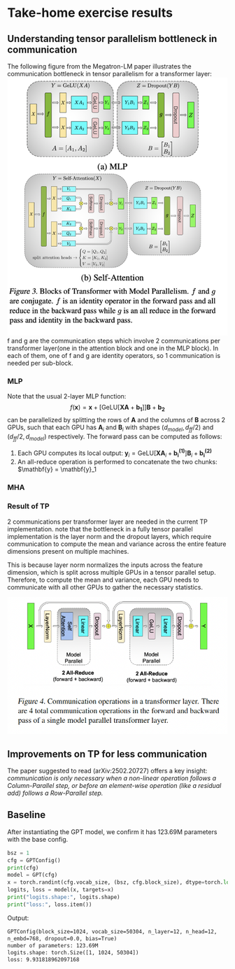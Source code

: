 # Take-home exercise results

## Understanding tensor parallelism bottleneck in communication

The following figure from the Megatron-LM paper illustrates the communication bottleneck in tensor parallelism for a transformer layer:
![alt text](communication_steps.png)
f and g are the communication steps which involve 2 communications per transformer layer(one in the attention block and one in the MLP block). In each of them, one of f and g are identity operators, so 1 communication is needed per sub-block.


### MLP

Note that the usual 2-layer MLP function:
$$f(\mathbf{x}) = \mathbf{x} + \big[ \mathrm{GeLU}[\mathbf{X} \mathbf{A}+\mathbf{b_1}]\big]\mathbf{B}+\mathbf{b_2}$$
can be parallelized by splitting the rows of $\mathbf{A}$ and the columns of $\mathbf{B}$ across 2 GPUs, such that each GPU has $\mathbf{A}_i$ and $\mathbf{B}_i$ with shapes $(d_{model}, d_{ff}/2)$ and $(d_{ff}/2, d_{model})$ respectively. The forward pass can be computed as follows:
1. Each GPU computes its local output: $\mathbf{y}_i = \mathrm{GeLU}[\mathbf{X} \mathbf{A}_i+\mathbf{b_i^{(1)}}]\mathbf{B}_i+\mathbf{b^{(2)}_i}$
2. An all-reduce operation is performed to concatenate the two chunks: $\mathbf{y} = \mathbf{y}_1 

### MHA

### Result of TP
2 communications per transformer layer are needed in the current TP implementation.
note that the bottleneck in a fully tensor parallel implementation is the layer norm and the dropout layers, which require communication to compute the mean and variance across the entire feature dimensions present on multiple machines.

 This is because layer norm normalizes the inputs across the feature dimension, which is split across multiple GPUs in a tensor parallel setup. Therefore, to compute the mean and variance, each GPU needs to communicate with all other GPUs to gather the necessary statistics.
 
![alt text](TP.png)

## Improvements on TP for less communication
The paper suggested to read (arXiv:2502.20727) offers a key insight: *communication is only necessary when a non-linear operation follows a Column-Parallel step, or before an element-wise operation (like a residual add) follows a Row-Parallel step.*


## Baseline

After instantiating the GPT model, we confirm it has 123.69M parameters with the base config.

```python
bsz = 1
cfg = GPTConfig()
print(cfg)
model = GPT(cfg)
x = torch.randint(cfg.vocab_size, (bsz, cfg.block_size), dtype=torch.long)
logits, loss = model(x, targets=x)
print("logits.shape:", logits.shape)
print("loss:", loss.item())
```
Output:
```
GPTConfig(block_size=1024, vocab_size=50304, n_layer=12, n_head=12, n_embd=768, dropout=0.0, bias=True)
number of parameters: 123.69M
logits.shape: torch.Size([1, 1024, 50304])
loss: 9.931818962097168
```